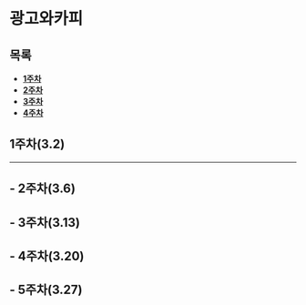 # 광고와카피

## 목록

- [**1주차**](#1주차32)
- [**2주차**](#2주차36)
- [**3주차**](#3주차313)
- [**4주차**](#4주차320)
 



## 1주차(3.2)

<hr>

## - 2주차(3.6)

## - 3주차(3.13)

## - 4주차(3.20)

## - 5주차(3.27)

